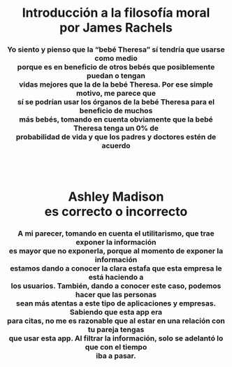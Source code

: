 <html>
<body>
    <center>
<label><h1>
    Introducción
    a la filosofía moral <br>
    por James Rachels</h1>
    <h3>
        Yo siento y pienso que la “bebé Theresa” sí tendría que usarse como medio<br>
        porque es en beneficio de otros bebés que posiblemente puedan o tengan<br>
        vidas mejores que la de la bebé Theresa. Por ese simple motivo, me parece que<br>
        sí se podrían usar los órganos de la bebé Theresa para el beneficio de muchos<br>
        más bebés, tomando en cuenta obviamente que la bebé Theresa tenga un 0% de<br>
        probabilidad de vida y que los padres y doctores estén de acuerdo<br>
    </h3>
</label><br><br>
<label>
    <h1>
        Ashley Madison<br>
        es correcto o incorrecto
    </h1>
    <h3>
        A mi parecer, tomando en cuenta el utilitarismo, que trae exponer la información<br>
        es mayor que no exponerla, porque al momento de exponer la información<br>
        estamos dando a conocer la clara estafa que esta empresa le está haciendo a<br>
        los usuarios. También, dando a conocer este caso, podemos hacer que las personas<br>
        sean más atentas a este tipo de aplicaciones y empresas. Sabiendo que esta app era<br>
        para citas, no me es razonable que al estar en una relación con tu pareja tengas<br>
        que usar esta app. Al filtrar la información, solo se adelantó lo que con el tiempo<br>
        iba a pasar.
    </h3>
</label>
    </center>
</body>
<!DOCTYPE html>
